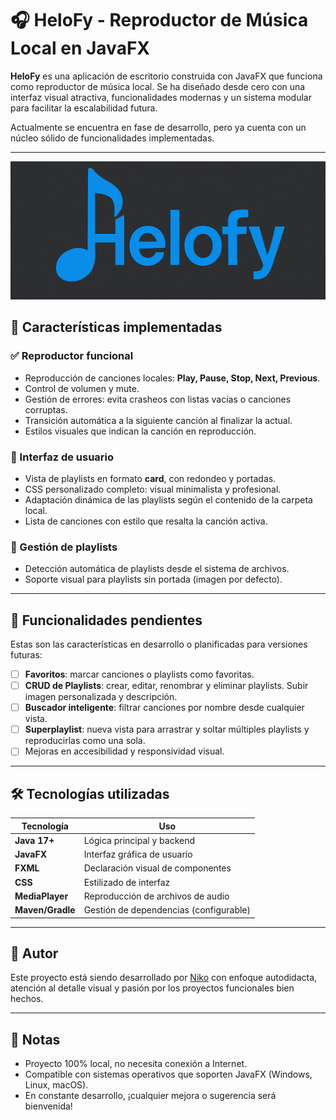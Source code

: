 # 🎧 HeloFy - Reproductor de Música Local en JavaFX

**HeloFy** es una aplicación de escritorio construida con JavaFX que funciona como reproductor de música local. Se ha diseñado desde cero con una interfaz visual atractiva, funcionalidades modernas y un sistema modular para facilitar la escalabilidad futura.

Actualmente se encuentra en fase de desarrollo, pero ya cuenta con un núcleo sólido de funcionalidades implementadas.

---

![Banner Niko](HelofyLogo.png)


## 🚀 Características implementadas

### ✅ Reproductor funcional
- Reproducción de canciones locales: **Play, Pause, Stop, Next, Previous**.
- Control de volumen y mute.
- Gestión de errores: evita crasheos con listas vacías o canciones corruptas.
- Transición automática a la siguiente canción al finalizar la actual.
- Estilos visuales que indican la canción en reproducción.

### 🎨 Interfaz de usuario
- Vista de playlists en formato **card**, con redondeo y portadas.
- CSS personalizado completo: visual minimalista y profesional.
- Adaptación dinámica de las playlists según el contenido de la carpeta local.
- Lista de canciones con estilo que resalta la canción activa.

### 📂 Gestión de playlists
- Detección automática de playlists desde el sistema de archivos.
- Soporte visual para playlists sin portada (imagen por defecto).

---

## 🧩 Funcionalidades pendientes

Estas son las características en desarrollo o planificadas para versiones futuras:

- [ ] **Favoritos**: marcar canciones o playlists como favoritas.
- [ ] **CRUD de Playlists**: crear, editar, renombrar y eliminar playlists. Subir imagen personalizada y descripción.
- [ ] **Buscador inteligente**: filtrar canciones por nombre desde cualquier vista.
- [ ] **Superplaylist**: nueva vista para arrastrar y soltar múltiples playlists y reproducirlas como una sola.
- [ ] Mejoras en accesibilidad y responsividad visual.

---

## 🛠️ Tecnologías utilizadas

| Tecnología       | Uso                                      |
|------------------|-------------------------------------------|
| **Java 17+**      | Lógica principal y backend                |
| **JavaFX**        | Interfaz gráfica de usuario               |
| **FXML**          | Declaración visual de componentes         |
| **CSS**           | Estilizado de interfaz                    |
| **MediaPlayer**   | Reproducción de archivos de audio         |
| **Maven/Gradle**  | Gestión de dependencias (configurable)    |

---

## 🧠 Autor

Este proyecto está siendo desarrollado por [Niko](https://github.com/) con enfoque autodidacta, atención al detalle visual y pasión por los proyectos funcionales bien hechos.

---

## 📌 Notas

- Proyecto 100% local, no necesita conexión a Internet.
- Compatible con sistemas operativos que soporten JavaFX (Windows, Linux, macOS).
- En constante desarrollo, ¡cualquier mejora o sugerencia será bienvenida!
